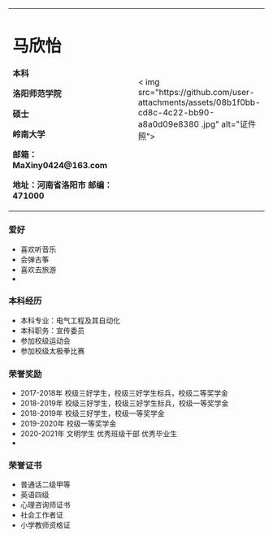 <table border="0">
  <tr>
    <td width="75%">
      <h1>马欣怡</h1>
      <p><b>本科</b></p >
      <p><b>洛阳师范学院</b></p >
      <p><b>硕士</b></p >
      <p><b>岭南大学</b></p >
      <p><b>邮箱：MaXiny0424@163.com</b></p >
      <p><b>地址：河南省洛阳市
邮编：471000</b></p >
    </td>
    <td width="25%">
      < img src="https://github.com/user-attachments/assets/08b1f0bb-cd8c-4c22-bb90-a8a0d09e8380
.jpg" alt="证件照">      
    </td>
  </tr>
</table>


### 爱好
- 喜欢听音乐
- 会弹古筝
- 喜欢去旅游
- 
  
### 本科经历
- 本科专业：电气工程及其自动化
- 本科职务：宣传委员
- 参加校级运动会
- 参加校级太极拳比赛

### 荣誉奖励
- 2017-2018年 校级三好学生，校级三好学生标兵，校级二等奖学金
- 2018-2019年 校级三好学生，校级三好学生标兵，校级一等奖学金
- 2018-2019年 校级三好学生，校级一等奖学金
- 2019-2020年 校级一等奖学金
- 2020-2021年 文明学生 优秀班级干部 优秀毕业生
- 

### 荣誉证书
- 普通话二级甲等
- 英语四级
- 心理咨询师证书
- 社会工作者证
- 小学教师资格证



